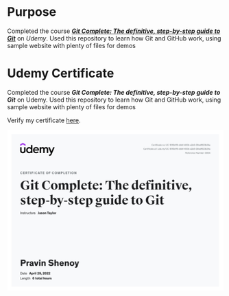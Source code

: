 # Purpose

Completed the course [***Git Complete: The definitive, step-by-step guide to Git***](https://www.udemy.com/course/git-complete/) on *Udemy*.
Used this repository to learn how Git and GitHub work, using sample website with plenty of files for demos

# Udemy Certificate

Completed the course ***Git Complete: The definitive, step-by-step guide to Git*** on Udemy.
Used this repository to learn how Git and GitHub work, using sample website with plenty of files for demos

Verify my certificate [here](https://udemy.com/certificate/UC-1810b1f6-dbbf-400b-a2e5-09edf623b34a/).

![Udemy Certificate for Git Complete: The definitive, step-by-step guide to Git](https://github.com/pravinps003/starter-web/blob/master/udemy-certificate/Git_Complete:_The_definitive,_step-by-step_guide_to_Git.jpg?raw=true "Udemy Certificate for Git Complete: The definitive, step-by-step guide to Git")